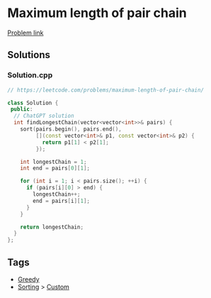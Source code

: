 # Maximum length of pair chain

[Problem link](https://leetcode.com/problems/maximum-length-of-pair-chain/)

## Solutions


### Solution.cpp
```cpp
// https://leetcode.com/problems/maximum-length-of-pair-chain/

class Solution {
 public:
  // ChatGPT solution
  int findLongestChain(vector<vector<int>>& pairs) {
    sort(pairs.begin(), pairs.end(),
         [](const vector<int>& p1, const vector<int>& p2) {
           return p1[1] < p2[1];
         });

    int longestChain = 1;
    int end = pairs[0][1];

    for (int i = 1; i < pairs.size(); ++i) {
      if (pairs[i][0] > end) {
        longestChain++;
        end = pairs[i][1];
      }
    }

    return longestChain;
  }
};
```
## Tags

* [Greedy](/README.md#Greedy)
* [Sorting](/README.md#Sorting) > [Custom](/README.md#Sorting-Custom)
